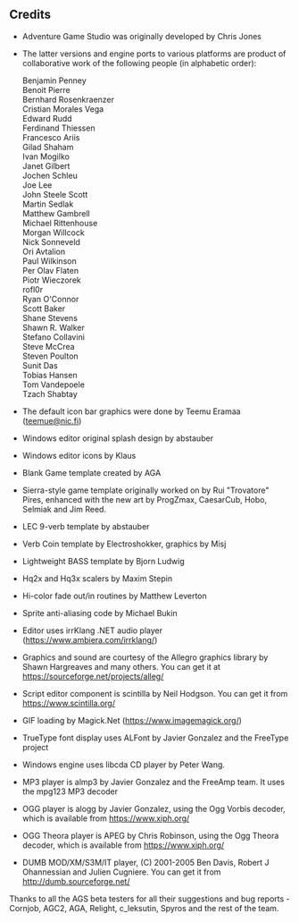 ## Credits

- Adventure Game Studio was originally developed by Chris Jones
- The latter versions and engine ports to various platforms are
  product of collaborative work of the following people (in alphabetic
  order):

  Benjamin Penney  
  Benoit Pierre  
  Bernhard Rosenkraenzer  
  Cristian Morales Vega  
  Edward Rudd  
  Ferdinand Thiessen  
  Francesco Ariis  
  Gilad Shaham  
  Ivan Mogilko  
  Janet Gilbert  
  Jochen Schleu  
  Joe Lee  
  John Steele Scott  
  Martin Sedlak  
  Matthew Gambrell  
  Michael Rittenhouse  
  Morgan Willcock  
  Nick Sonneveld  
  Ori Avtalion  
  Paul Wilkinson  
  Per Olav Flaten  
  Piotr Wieczorek  
  rofl0r  
  Ryan O'Connor  
  Scott Baker  
  Shane Stevens  
  Shawn R. Walker  
  Stefano Collavini  
  Steve McCrea  
  Steven Poulton  
  Sunit Das  
  Tobias Hansen  
  Tom Vandepoele  
  Tzach Shabtay

- The default icon bar graphics were done by Teemu Eramaa (teemue@nic.fi)
- Windows editor original splash design by abstauber
- Windows editor icons by Klaus
- Blank Game template created by AGA
- Sierra-style game template originally worked on by Rui "Trovatore" Pires,
  enhanced with the new art by ProgZmax, CaesarCub, Hobo, Selmiak and Jim Reed.
- LEC 9-verb template by abstauber
- Verb Coin template by Electroshokker, graphics by Misj
- Lightweight BASS template by Bjorn Ludwig
- Hq2x and Hq3x scalers by Maxim Stepin
- Hi-color fade out/in routines by Matthew Leverton
- Sprite anti-aliasing code by Michael Bukin
- Editor uses irrKlang .NET audio
  player (https://www.ambiera.com/irrklang/)
- Graphics and sound are courtesy of the Allegro graphics library by
  Shawn Hargreaves and many others. You can get it at
  https://sourceforge.net/projects/alleg/
- Script editor component is scintilla by Neil Hodgson. You can get it
  from https://www.scintilla.org/
- GIF loading by Magick.Net (https://www.imagemagick.org/)
- TrueType font display uses ALFont by Javier Gonzalez and the
  FreeType project
- Windows engine uses libcda CD player by Peter Wang.
- MP3 player is almp3 by Javier Gonzalez and the FreeAmp team. It uses
  the mpg123 MP3 decoder
- OGG player is alogg by Javier Gonzalez, using the Ogg Vorbis
  decoder, which is available from https://www.xiph.org/
- OGG Theora player is APEG by Chris Robinson, using the Ogg Theora
  decoder, which is available from https://www.xiph.org/
- DUMB MOD/XM/S3M/IT player, (C) 2001-2005 Ben Davis, Robert J Ohannessian
  and Julien Cugniere. You can get it from http://dumb.sourceforge.net/

Thanks to all the AGS beta testers for all their suggestions and bug
reports - Cornjob, AGC2, AGA, Relight, c_leksutin, Spyros and the rest
of the team.

